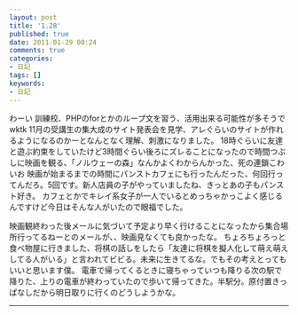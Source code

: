 ```yaml
---
layout: post
title: '1.28'
published: true
date: 2011-01-29 00:24
comments: true
categories:
- 日記
tags: []
keywords:
- 日記
---
```

わーい
訓練校、PHPのforとかのループ文を習う、活用出来る可能性が多そうでwktk
11月の受講生の集大成のサイト発表会を見学、アレぐらいのサイトが作れるようになるのかーとなんとなく理解、刺激になりました。
18時ぐらいに友達と遊ぶ約束をしていたけど3時間ぐらい後ろにズレることになったので時間つぶしに映画を観る、「ノルウェーの森」なんかよくわからんかった、死の連鎖こわいお
映画が始まるまでの時間にパンストカフェにも行ったんだった、何回行ってんだろ。5回です。新人店員の子がやっていましたね、きっとあの子もパンスト好き。
カフェとかでキレイ系女子が一人でいるとめっちゃかっこよく感じるんですけど今日はそんな人がいたので眼福でした。

映画観終わった後メールに気づいて予定より早く行けることになったから集合場所行ってるねーとのメールが、、映画見なくても良かったな。
ちょろちょろっと食べ物屋に行きました、将棋の話しをしたら「友達に将棋を擬人化して萌え萌えしてる人がいる」と言われてビビる。未来に生きてるな。でもその考えとってもいいと思います僕。
電車で帰ってくるときに寝ちゃっていつも降りる次の駅で降りた、上りの電車が終わっていたので歩いて帰ってきた。半駅分。原付置きっぱなしだから明日取りに行くのどうしようかな。

---

